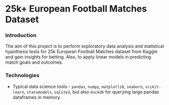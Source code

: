 # 25k+ European Football Matches Dataset

### Introduction

The aim of this project is to perform exploratory data analysis and statistical hypothesis tests for 25k European Football Matches 
dataset from Kaggle and gain insights for betting. Also, to apply linear models in predicting match goals and outcomes.

### Technologies

- Typical data science tools - `pandas`, `numpy`, `matplotlib`, `seaborn`, `scikit-learn`, `statsmodels`, `sqlite3`, 
but also `duckdb` for querying large pandas dataframes in memory.
